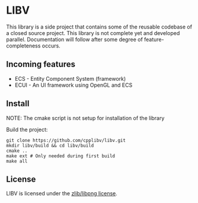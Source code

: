 # LIBV

This library is a side project that contains some of the reusable codebase of a closed source project.
This library is not complete yet and developed parallel.
Documentation will follow after some degree of feature-completeness occurs.

## Incoming features

- ECS - Entity Component System (framework)
- ECUI - An UI framework using OpenGL and ECS

## Install

NOTE: The cmake script is not setup for installation of the library

Build the project:
```
git clone https://github.com/cpplibv/libv.git
mkdir libv/build && cd libv/build
cmake ..
make ext # Only needed during first build
make all
```

## License

LIBV is licensed under the [zlib/libpng license](https://opensource.org/licenses/zlib-license.php).
